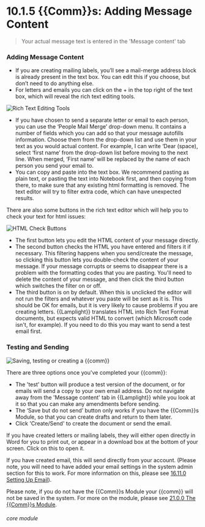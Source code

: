 # 10.1.5 <i class="fas fa-envelope-open"></i> {{Comm}}s: Adding Message Content

> Your actual message text is entered in the 'Message content' tab



### Adding Message Content

- If you are creating mailing labels, you’ll see a mail-merge address block is already present in the text box.  You can edit this if you choose, but don’t need to do anything else.
- For letters and emails you can click on the + in the top right of the text box, which will reveal the rich text editing tools.


![Rich Text Editing Tools](88a.png)

- If you have chosen to send a separate letter or email to each person, you can use the ‘People Mail Merge’ drop-down menu.  It contains a number of fields which you can add so that your message autofills information. Choose them from the drop-down list and use them in your text as you would actual content. For example, I can write ‘Dear (space), select ‘first name’ from the drop-down list before moving to the next line.  When merged, ‘First name’ will be replaced by the name of each person you send your email to.
- You can copy and paste into the text box. We recommend pasting as plain text, or pasting the text into Notebook first, and then copying from there, to make sure that any existing html formatting is removed. The text editor will try to filter extra code, which can have unexpected results. 

There are also some buttons in the rich text editor which will help you to check your text for html issues:

![HTML Check Buttons](88b.png)

  - The first button lets you edit the HTML content of your message directly. 
  - The second button checks the HTML you have entered and filters it if necessary. This filtering happens when you send/create the message, so clicking this button lets you double-check the content of your message. If your message corrupts or seems to disappear there is a problem with the formatting codes that you are pasting. You'll need to delete the content of your message, and then click the third button which switches the filter on or off. 
  - The third button is on by default. When this is unclicked the editor will not run the filters and whatever you paste will be sent as it is. This should be OK for emails, but it is very likely to cause problems if you are creating letters. {{Lamplight}} translates HTML into Rich Text Format documents, but expects valid HTML to convert (which Microsoft code isn't, for example). If you need to do this you may want to send a test email first. 


### Testing and Sending 

![Saving, testing or creating a {{comm}}](83c.png)

There are three options once you've completed your {{comm}}:

- The 'test' button will produce a test version of the document, or for emails will send a copy to your own email address. Do not navigate away from the 'Message content' tab in {{Lamplight}} while you look at it so that you can make any amendments before sending.
- The ‘Save but do not send’ button only works if you have the {{Comm}}s Module, so that you can create drafts and return to them later.
- Click 'Create/Send' to create the document or send the email.  

If you have created letters or mailing labels, they will either open directly in Word for you to print out, or appear in a download box at the bottom of your screen. Click on this to open it. 

If you have created email, this will send directly from your account. (Please note, you will need to have added your email settings in the system admin section for this to work. For more information on this, please see [16.11.0 Setting Up Email](/help/index/p/16.11.0)).

Please note, if you do not have the {{Comm}}s Module your {{comm}} will not be saved in the system. For more on the module, please see [21.0.0 The {{Comm}}s Module](/help/index/p/21.0.0).


###### core module

